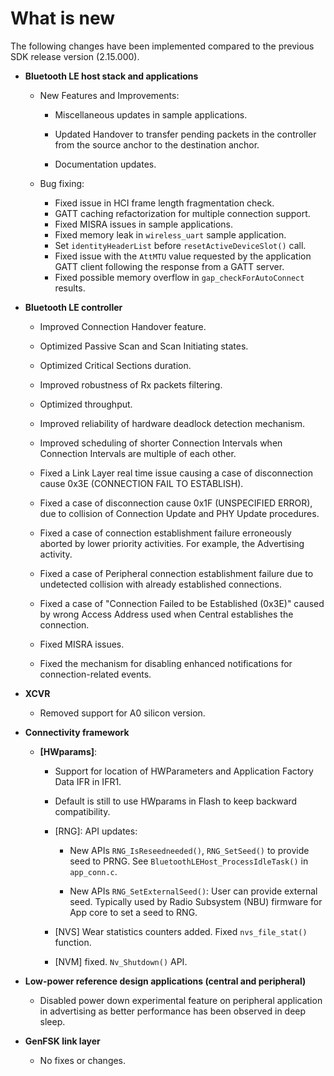 # What is new

The following changes have been implemented compared to the previous SDK release version \(2.15.000\).

-   **Bluetooth LE host stack and applications**

    -   New Features and Improvements:

        -   Miscellaneous updates in sample applications.

        -   Updated Handover to transfer pending packets in the controller from the source anchor to the destination anchor.

        -   Documentation updates.

    -   Bug fixing:

        -   Fixed issue in HCI frame length fragmentation check.
        -   GATT caching refactorization for multiple connection support.
        -   Fixed MISRA issues in sample applications.
        -   Fixed memory leak in `wireless_uart` sample application.
        -   Set `identityHeaderList` before `resetActiveDeviceSlot()` call.
        -   Fixed issue with the `AttMTU` value requested by the application GATT client following the response from a GATT server.
        -   Fixed possible memory overflow in `gap_checkForAutoConnect` results.
-   **Bluetooth LE controller**

    -   Improved Connection Handover feature.

    -   Optimized Passive Scan and Scan Initiating states.

    -   Optimized Critical Sections duration.

    -   Improved robustness of Rx packets filtering.

    -   Optimized throughput.

    -   Improved reliability of hardware deadlock detection mechanism.

    -   Improved scheduling of shorter Connection Intervals when Connection Intervals are multiple of each other.

    -   Fixed a Link Layer real time issue causing a case of disconnection cause 0x3E \(CONNECTION FAIL TO ESTABLISH\).

    -   Fixed a case of disconnection cause 0x1F \(UNSPECIFIED ERROR\), due to collision of Connection Update and PHY Update procedures.

    -   Fixed a case of connection establishment failure erroneously aborted by lower priority activities. For example, the Advertising activity.

    -   Fixed a case of Peripheral connection establishment failure due to undetected collision with already established connections.

    -   Fixed a case of "Connection Failed to be Established \(0x3E\)" caused by wrong Access Address used when Central establishes the connection.

    -   Fixed MISRA issues.

    -   Fixed the mechanism for disabling enhanced notifications for connection-related events.
-   **XCVR**

    -   Removed support for A0 silicon version.
-   **Connectivity framework**

    -   **\[HWparams\]**:
        -   Support for location of HWParameters and Application Factory Data IFR in IFR1.

        -   Default is still to use HWparams in Flash to keep backward compatibility.

        -   \[RNG\]: API updates:

            -   New APIs `RNG_IsReseedneeded()`, `RNG_SetSeed()` to provide seed to PRNG. See `BluetoothLEHost_ProcessIdleTask()` in `app_conn.c`.

            -   New APIs `RNG_SetExternalSeed()`: User can provide external seed. Typically used by Radio Subsystem \(NBU\) firmware for App core to set a seed to RNG.

        -   \[NVS\] Wear statistics counters added. Fixed `nvs_file_stat()` function.

        -   \[NVM\] fixed. `Nv_Shutdown()` API.

-   **Low-power reference design applications \(central and peripheral\)**

    -   Disabled power down experimental feature on peripheral application in advertising as better performance has been observed in deep sleep.
-   **GenFSK link layer**

    -   No fixes or changes.

